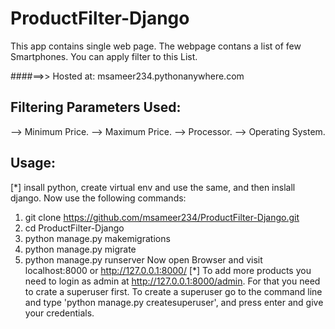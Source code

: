 # ProductFilter-Django

This app contains single web page.
The webpage contans a list of few Smartphones.
You can apply filter to this List.

####==>> Hosted at: msameer234.pythonanywhere.com

## Filtering Parameters Used:
--> Minimum Price.
--> Maximum Price.
--> Processor.
--> Operating System.

## Usage:
 [*] insall python, create virtual env and use the same, and then inslall django. Now use the following commands:
 
 1. git clone https://github.com/msameer234/ProductFilter-Django.git
 2. cd ProductFilter-Django
 3. python manage.py makemigrations
 4. python manage.py migrate
 5. python manage.py runserver
Now open Browser and visit localhost:8000 or http://127.0.0.1:8000/ 
[*] To add more products you need to login as admin at http://127.0.0.1:8000/admin. For that you need to crate a superuser first. To create a superuser go to the command line and type 'python manage.py createsuperuser', and press enter and give your credentials.